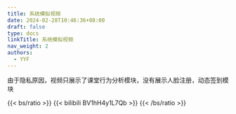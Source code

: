 ```yaml
---
title: 系统模拟视频
date: 2024-02-28T10:46:36+08:00
draft: false
type: docs
linkTitle: 系统模拟视频
nav_weight: 2
authors:
  - YYF
---
```


<!--more-->

由于隐私原因，视频只展示了课堂行为分析模块，没有展示人脸注册，动态签到模块

{{< bs/ratio >}}
    {{< bilibili BV1hH4y1L7Qb >}}
{{< /bs/ratio >}}